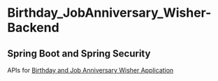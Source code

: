 # Birthday_JobAnniversary_Wisher-Backend

## Spring Boot and Spring Security

APIs for [Birthday and Job Anniversary Wisher Application](https://github.com/mynamedoesntfi/Birthday_JobAnniversary_Wisher-FrontEnd.git)
